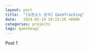 ```yaml
---
layout: post
title:  "[오픈소스 분석] GazeTracking"
date:   2024-02-10 19:15:16 +0900
categories: projects
tags: gamcheugi
---
```


Post 1
